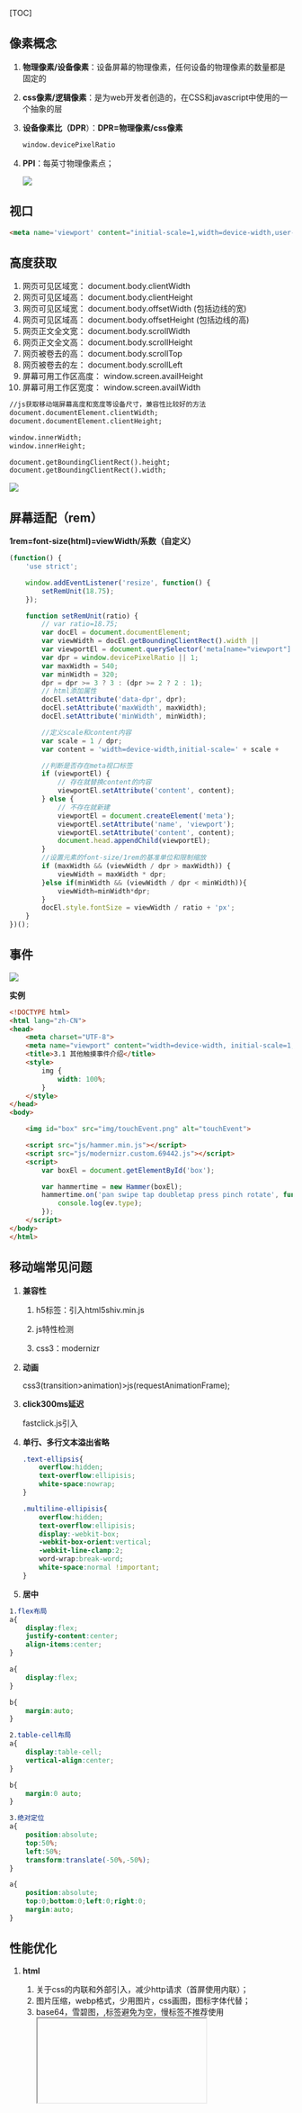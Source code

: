 [TOC]

## 像素概念

1.  **物理像素/设备像素**：设备屏幕的物理像素，任何设备的物理像素的数量都是固定的

2.  **css像素/逻辑像素**：是为web开发者创造的，在CSS和javascript中使用的一个抽象的层

3.  **设备像素比（DPR**）：**DPR=物理像素/css像素**

    ```html
    window.devicePixelRatio
    ```

4.  **PPI**：每英寸物理像素点；

    ![](图片\ppi计算公式.png)

    

## 视口

```html
<meta name='viewport' content="initial-scale=1,width=device-width,user-scalable='no',maximum-scale=1,minimum-scale=1">
```



## 高度获取

1.  网页可见区域宽： document.body.clientWidth 
2.  网页可见区域高： document.body.clientHeight 
3.  网页可见区域宽： document.body.offsetWidth (包括边线的宽) 
4.  网页可见区域高： document.body.offsetHeight (包括边线的高) 
5.  网页正文全文宽： document.body.scrollWidth 
6.  网页正文全文高： document.body.scrollHeight 
7.  网页被卷去的高： document.body.scrollTop 
8.  网页被卷去的左： document.body.scrollLeft 
9.  屏幕可用工作区高度： window.screen.availHeight 
10.  屏幕可用工作区宽度： window.screen.availWidth 

```html
//js获取移动端屏幕高度和宽度等设备尺寸，兼容性比较好的方法
document.documentElement.clientWidth;
document.documentElement.clientHeight;

window.innerWidth;
window.innerHeight;

document.getBoundingClientRect().height;
document.getBoundingClientRect().width;
```

![](图片\width.png)

## 屏幕适配（rem）

**1rem=font-size(html)=viewWidth/系数（自定义）**

```js
(function() {
	'use strict';

	window.addEventListener('resize', function() {
		setRemUnit(18.75);
	});

	function setRemUnit(ratio) {
		// var ratio=18.75;
		var docEl = document.documentElement;
		var viewWidth = docEl.getBoundingClientRect().width ||              		window.innerWidth;
		var viewportEl = document.querySelector('meta[name="viewport"]');
		var dpr = window.devicePixelRatio || 1;
		var maxWidth = 540;
		var minWidth = 320;
		dpr = dpr >= 3 ? 3 : (dpr >= 2 ? 2 : 1);
		// html添加属性
		docEl.setAttribute('data-dpr', dpr);
		docEl.setAttribute('maxWidth', maxWidth);
		docEl.setAttribute('minWidth', minWidth);

		//定义scale和content内容
		var scale = 1 / dpr;
		var content = 'width=device-width,initial-scale=' + scale + 			',maximum-scale=' + scale + ',minimum-scale=' + scale + ',user-scalable=no'

		//判断是否存在meta视口标签
		if (viewportEl) {
			// 存在就替换content的内容
			viewportEl.setAttribute('content', content);
		} else {
			// 不存在就新建
			viewportEl = document.createElement('meta');
			viewportEl.setAttribute('name', 'viewport');
			viewportEl.setAttribute('content', content);
			document.head.appendChild(viewportEl);
		}
		//设置元素的font-size/1rem的基准单位和限制缩放
		if (maxWidth && (viewWidth / dpr > maxWidth)) {
			viewWidth = maxWidth * dpr;
		}else if(minWidth && (viewWidth / dpr < minWidth)){
			viewWidth=minWidth*dpr;
		}
		docEl.style.fontSize = viewWidth / ratio + 'px';
	}
})();
```



## 事件

![](图片\移动端事件.jpg)



**实例**

```html
<!DOCTYPE html>
<html lang="zh-CN">
<head>
    <meta charset="UTF-8">
    <meta name="viewport" content="width=device-width, initial-scale=1, maximum-scale=1, minimum-scale=1, user-scalable=no">
    <title>3.1 其他触摸事件介绍</title>
    <style>
        img {
            width: 100%;
        }      
    </style>
</head>
<body>

    <img id="box" src="img/touchEvent.png" alt="touchEvent">

    <script src="js/hammer.min.js"></script>
    <script src="js/modernizr.custom.69442.js"></script>
    <script>
        var boxEl = document.getElementById('box');

        var hammertime = new Hammer(boxEl);
        hammertime.on('pan swipe tap doubletap press pinch rotate', function(ev) {
            console.log(ev.type);
        });
    </script>
</body>
</html>
```



## 移动端常见问题

1.  **兼容性**

    1.  h5标签：引入html5shiv.min.js

    2.  js特性检测

    3.  css3：modernizr

        

2.  **动画**

    css3(transition>animation)>js(requestAnimationFrame);

    

3.  **click300ms延迟**

    fastclick.js引入

    

4.  **单行、多行文本溢出省略**

    ```css
    .text-ellipsis{
        overflow:hidden;
        text-overflow:ellipisis;
        white-space:nowrap;
    }
    
    .multiline-ellipisis{
        overflow:hidden;
        text-overflow:ellipisis;
        display:-webkit-box;
        -webkit-box-orient:vertical;
        -webkit-line-clamp:2;
        word-wrap:break-word;
        white-space:normal !important;
    }
    ```

    

5.  **居中**

```css
1.flex布局
a{
    display:flex;
    justify-content:center;
    align-items:center;
}

a{
    display:flex;
}

b{
    margin:auto;
}

2.table-cell布局
a{
    display:table-cell;
    vertical-align:center;
}

b{
    margin:0 auto;
}

3.绝对定位
a{
    position:absolute;
    top:50%;
    left:50%;
    transform:translate(-50%,-50%);
}

a{
    position:absolute;
    top:0;bottom:0;left:0;right:0;
    margin:auto;
}
```



## 性能优化

1.  **html**

    1.  关于css的内联和外部引入，减少http请求（首屏使用内联）；
    2.  图片压缩，webp格式，少用图片，css画图，图标字体代替；
    3.  base64，雪碧图，<a>,<img>标签避免为空，慢标签不推荐使用<table><iframe>

2.  **css**

    1.  选择器优化：不用id，属性选择器尽量不用；
    2.  尽量使用flex布局，减少float

3.  **JS**

    1.  DOM优化：减少DOM操作次数；

    2.  事件优化：事件委托，事件节流；

    3.  资源按需加载，预加载，图片懒加载；

        

[TOC]
